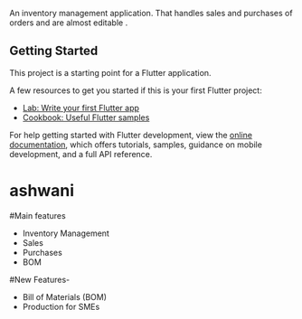 An inventory management application.
That handles sales and purchases of orders and are almost editable .

## Getting Started

This project is a starting point for a Flutter application.

A few resources to get you started if this is your first Flutter project:

- [Lab: Write your first Flutter app](https://docs.flutter.dev/get-started/codelab)
- [Cookbook: Useful Flutter samples](https://docs.flutter.dev/cookbook)

For help getting started with Flutter development, view the
[online documentation](https://docs.flutter.dev/), which offers tutorials,
samples, guidance on mobile development, and a full API reference.
# ashwani

#Main features 

- Inventory Management 
- Sales 
- Purchases 
- BOM 



#New Features-

- Bill of Materials (BOM)
- Production for SMEs 
